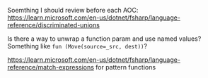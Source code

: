 Soemthing I should review before each AOC: https://learn.microsoft.com/en-us/dotnet/fsharp/language-reference/discriminated-unions

Is there a way to unwrap a function param and use named values?
Something like `fun (Move(source=_src, dest))`?

https://learn.microsoft.com/en-us/dotnet/fsharp/language-reference/match-expressions for pattern functions
